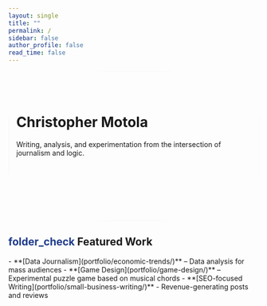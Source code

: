 ```yaml
---
layout: single
title: ""
permalink: /
sidebar: false
author_profile: false
read_time: false
---
```



<!-- Hero Section with Visual Background -->
<div style="position: relative; overflow: hidden; min-height: 300px;">

  <!-- Background SVG -->
  <img src="/assets/images/dotted-pattern-art.svg"
       alt=""
       style="position: absolute;
              top: 0;
              left: 0;
              width: 100%;
              height: 100%;
              object-fit: cover;
              opacity: 0.08;
              z-index: 0;
              border-radius: 200px / 100px;"/>

  <!-- Foreground Content -->
  <div class="hero-intro hero gradient" style="position: relative; z-index: 1; max-width: 700px; margin: 0 auto; padding: 2rem 1rem;">
    <h1>Christopher Motola</h1>
    <div class="typed-text-wrapper">
      <span id="typed-text" class="typed-text"></span>
    </div>
    <p>Writing, analysis, and experimentation from the intersection of journalism and logic.</p>
  </div>

</div>

<h2 class="section-header"><span class="material-symbols-outlined" style="color: #1e3a8a;">folder_check</span> Featured Work</h2>  
- **[Data Journalism](portfolio/economic-trends/)** – Data analysis for mass audiences  
- **[Game Design](portfolio/game-design/)** – Experimental puzzle game based on musical chords
- **[SEO-focused Writing](portfolio/small-business-writing/)** - Revenue-generating posts and reviews 

